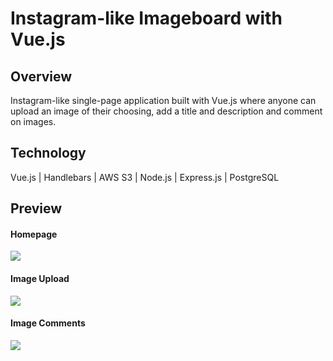 

# Instagram-like Imageboard with Vue.js

## Overview

Instagram-like single-page application built with Vue.js where anyone can upload an image of their choosing, add a title and description and comment on images. 

## Technology

Vue.js | Handlebars | AWS S3 | Node.js | Express.js | PostgreSQL

## Preview

#### Homepage

<img src='./homepage.gif' />

#### Image Upload

<img src='./uploadimage.gif' />

#### Image Comments

<img src='./imagecomments.gif' />